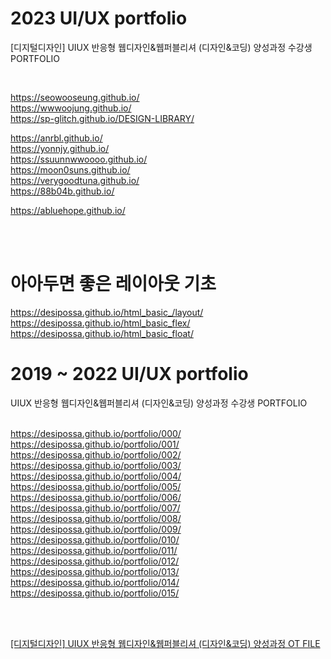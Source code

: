 ﻿# 2023 UI/UX portfolio
[디지털디자인] UIUX 반응형 웹디자인&웹퍼블리셔 (디자인&코딩) 양성과정 수강생 PORTFOLIO 
<!-- <img src="./images/bg.jpg" width="100%" height="auto" title="darm_Logo"/>   -->
<br/>





https://seowooseung.github.io/  
https://wwwoojung.github.io/  
https://sp-glitch.github.io/DESIGN-LIBRARY/


https://anrbl.github.io/    
https://yonnjy.github.io/    
https://ssuunnwwoooo.github.io/    
https://moon0suns.github.io/      
https://verygoodtuna.github.io/    
https://88b04b.github.io/  

https://abluehope.github.io/
   

<br/>
<br/>

# 아아두면 좋은 레이아웃 기초 

https://desipossa.github.io/html_basic_/layout/  
https://desipossa.github.io/html_basic_flex/  
https://desipossa.github.io/html_basic_float/  

# 2019 ~ 2022 UI/UX portfolio   
UIUX 반응형 웹디자인&웹퍼블리셔 (디자인&코딩) 양성과정 수강생 PORTFOLIO   
<br/>

https://desipossa.github.io/portfolio/000/   
https://desipossa.github.io/portfolio/001/   
https://desipossa.github.io/portfolio/002/   
https://desipossa.github.io/portfolio/003/   
https://desipossa.github.io/portfolio/004/   
https://desipossa.github.io/portfolio/005/   
https://desipossa.github.io/portfolio/006/   
https://desipossa.github.io/portfolio/007/   
https://desipossa.github.io/portfolio/008/   
https://desipossa.github.io/portfolio/009/   
https://desipossa.github.io/portfolio/010/   
https://desipossa.github.io/portfolio/011/   
https://desipossa.github.io/portfolio/012/   
https://desipossa.github.io/portfolio/013/   
https://desipossa.github.io/portfolio/014/   
https://desipossa.github.io/portfolio/015/  


<br/>
<br/>

<a href="https://www.figma.com/proto/eEqUS1OnhOpj85XqkKs5zF/UIUX%EB%B0%98-%EC%9D%B4%EC%B0%BD%ED%9B%88-OT?node-id=1-48&mode=design&t=uwVzCPmB2nVbcQcz-1" target="_blank">[디지털디자인] UIUX 반응형 웹디자인&웹퍼블리셔
(디자인&코딩) 양성과정 OT FILE</a>

